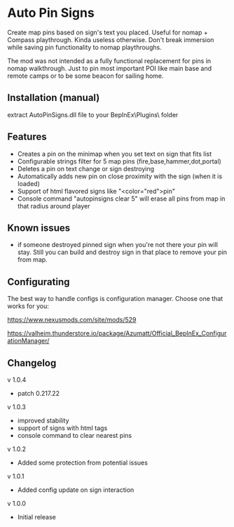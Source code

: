 # Auto Pin Signs
Create map pins based on sign's text you placed. Useful for nomap + Compass playthrough. Kinda useless otherwise. Don't break immersion while saving pin functionality to nomap playthroughs.

The mod was not intended as a fully functional replacement for pins in nomap walkthrough. Just to pin most important POI like main base and remote camps or to be some beacon for sailing home.

## Installation (manual)
extract AutoPinSigns.dll file to your BepInEx\Plugins\ folder

## Features
* Creates a pin on the minimap when you set text on sign that fits list
* Configurable strings filter for 5 map pins (fire,base,hammer,dot,portal)
* Deletes a pin on text change or sign destroying
* Automatically adds new pin on close proximity with the sign (when it is loaded)
* Support of html flavored signs like "<color="red">pin"
* Console command "autopinsigns clear 5" will erase all pins from map in that radius around player

## Known issues
* if someone destroyed pinned sign when you're not there your pin will stay. Still you can build and destroy sign in that place to remove your pin from map.

## Configurating
The best way to handle configs is configuration manager. Choose one that works for you:

https://www.nexusmods.com/site/mods/529

https://valheim.thunderstore.io/package/Azumatt/Official_BepInEx_ConfigurationManager/

## Changelog

v 1.0.4
* patch 0.217.22

v 1.0.3
* improved stability
* support of signs with html tags
* console command to clear nearest pins

v 1.0.2
* Added some protection from potential issues

v 1.0.1
* Added config update on sign interaction

v 1.0.0
* Initial release